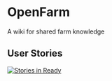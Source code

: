 OpenFarm
========

A wiki for shared farm knowledge

User Stories
------------

[![Stories in Ready](https://badge.waffle.io/FarmBot/OpenFarm.png?label=ready)](http://waffle.io/FarmBot/OpenFarm)
